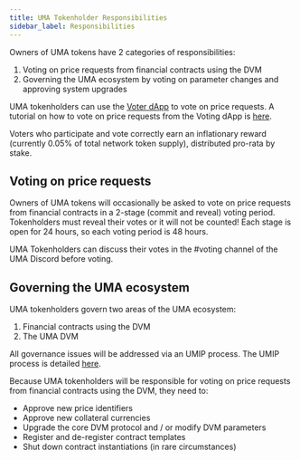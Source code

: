 ```yaml
---
title: UMA Tokenholder Responsibilities
sidebar_label: Responsibilities
---
```


Owners of UMA tokens have 2 categories of responsibilities:

1. Voting on price requests from financial contracts using the DVM
2. Governing the UMA ecosystem by voting on parameter changes and approving system upgrades

UMA tokenholders can use the [Voter dApp](https://vote.umaproject.org/) to vote on price requests. A tutorial on how to vote on price requests from the Voting dApp is [here](uma-tokenholders/voter-dApp.md). 

Voters who participate and vote correctly earn an inflationary reward (currently 0.05% of total network token supply), distributed pro-rata by stake.

## Voting on price requests

Owners of UMA tokens will occasionally be asked to vote on price requests from financial contracts in a 2-stage (commit and reveal) voting period. Tokenholders must reveal their votes or it will not be counted! Each stage is open for 24 hours, so each voting period is 48 hours. 

UMA Tokenholders can discuss their votes in the #voting channel of the UMA Discord before voting.

## Governing the UMA ecosystem

UMA tokenholders govern two areas of the UMA ecosystem:

1. Financial contracts using the DVM
1. The UMA DVM

All governance issues will be addressed via an UMIP process. The UMIP process is detailed [here](uma-tokenholders/umips.md).

Because UMA tokenholders will be responsible for voting on price requests from financial contracts using the DVM, they need to:

- Approve new price identifiers
- Approve new collateral currencies
- Upgrade the core DVM protocol and / or modify DVM parameters
- Register and de-register contract templates
- Shut down contract instantiations (in rare circumstances)
